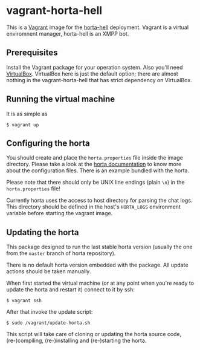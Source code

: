vagrant-horta-hell
==================

This is a [Vagrant](http://www.vagrantup.com/) image for the
[horta-hell](https://github.com/codingteam/horta-hell)
deployment. Vagrant is a virtual enviromnent manager, horta-hell is an
XMPP bot.

Prerequisites
-------------

Install the Vagrant package for your operation system. Also you'll
need [VirtualBox](https://www.virtualbox.org/). VirtualBox here is
just the default option; there are almost nothing in the
vagrant-horta-hell that has strict dependency on VirtualBox.

Running the virtual machine
---------------------------

It is as simple as

    $ vagrant up

Configuring the horta
---------------------

You should create and place the `horta.properties` file inside the
image directory. Please take a look at the [horta
documentation](https://github.com/codingteam/horta-hell) to know more
about the configuration files. There is an example bundled with the
horta.

Please note that there should only be UNIX line endings (plain `\n`)
in the `horta.properties` file!

Currently horta uses the access to host directory for parsing the chat
logs. This directory should be defined in the host's `HORTA_LOGS`
environment variable before starting the vagrant image.

Updating the horta
------------------

This package designed to run the last stable horta version (usually
the one from the `master` branch of horta repository).

There is no default horta version embedded with the package. All
update actions should be taken manually.

When first started the virtual machine (or at any point when you're
ready to update the horta and restart it) connect to it by ssh:

    $ vagrant ssh

After that invoke the update script:

    $ sudo /vagrant/update-horta.sh

This script will take care of cloning or updating the horta source
code, (re-)compiling, (re-)installing and (re-)starting the horta.